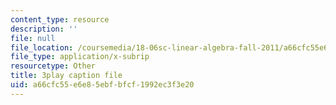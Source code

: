 ```yaml
---
content_type: resource
description: ''
file: null
file_location: /coursemedia/18-06sc-linear-algebra-fall-2011/a66cfc55e6e85ebfbfcf1992ec3f3e20_2uDvRUowBzg.vtt
file_type: application/x-subrip
resourcetype: Other
title: 3play caption file
uid: a66cfc55-e6e8-5ebf-bfcf-1992ec3f3e20
---
```


